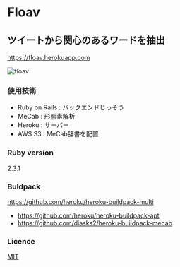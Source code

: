 # Floav
## ツイートから関心のあるワードを抽出
https://floav.herokuapp.com

![floav](https://user-images.githubusercontent.com/26696733/66802289-e9306680-ef56-11e9-9e52-fb21b0b9ff16.png)

### 使用技術

* Ruby on Rails : バックエンドじっそう
* MeCab : 形態素解析
* Heroku : サーバー
* AWS S3 : MeCab辞書を配置

### Ruby version
2.3.1

### Buldpack
https://github.com/heroku/heroku-buildpack-multi
* https://github.com/heroku/heroku-buildpack-apt
* https://github.com/diasks2/heroku-buildpack-mecab

### Licence

[MIT](https://github.com/tcnksm/tool/blob/master/LICENCE)